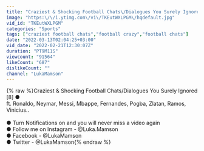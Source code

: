```yaml
---
title: "Craziest & Shocking Football Chats\/Dialogues You Surely Ignored [9] ● Disrespect in Football"
image: "https:\/\/i.ytimg.com\/vi\/TKEutWXLPGM\/hqdefault.jpg"
vid_id: "TKEutWXLPGM"
categories: "Sports"
tags: ["craziest football chats","football crazy","football chats"]
date: "2022-03-13T02:04:25+03:00"
vid_date: "2022-02-21T12:30:07Z"
duration: "PT9M11S"
viewcount: "91564"
likeCount: "687"
dislikeCount: ""
channel: "LukaMamson"
---
```

{% raw %}Craziest &amp; Shocking Football Chats/Dialogues You Surely Ignored [8] ●<br />ft. Ronaldo, Neymar, Messi, Mbappe, Fernandes, Pogba, Zlatan, Ramos, Vinicius..<br /><br />● Turn Notifications on and you will never miss a video again<br />● Follow me on Instagram - @Luka.Mamson <br />● Facebook - @LukaMamson<br />● Twitter - @LukaMamson{% endraw %}
